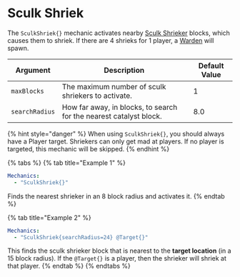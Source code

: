 # Sculk Shriek

The `SculkShriek{}` mechanic activates nearby [Sculk Shrieker](https://minecraft.fandom.com/wiki/Sculk\_Shrieker) blocks, which causes them to shriek. If there are 4 shrieks for 1 player, a [Warden](https://minecraft.fandom.com/wiki/Warden) will spawn.&#x20;

| Argument       | Description                                                         | Default Value |
| -------------- | ------------------------------------------------------------------- | ------------- |
| `maxBlocks`    | The maximum number of sculk shriekers to activate.                  | 1             |
| `searchRadius` | How far away, in blocks, to search for the nearest catalyst block.  | 8.0           |

{% hint style="danger" %}
When using `SculkShriek{}`, you should always have a Player target. Shriekers can only get mad at players. If no player is targeted, this mechanic will be skipped.&#x20;
{% endhint %}

{% tabs %}
{% tab title="Example 1" %}
```yaml
Mechanics:
  - "SculkShriek{}"
```

Finds the nearest shrieker in an 8 block radius and activates it.
{% endtab %}

{% tab title="Example 2" %}
```yaml
Mechanics:
  - "SculkShriek{searchRadius=24} @Target{}"
```

This finds the sculk shrieker block that is nearest to the **target location** (in a 15 block radius). If the `@Target{}` is a player, then the shrieker will shriek at that player.&#x20;
{% endtab %}
{% endtabs %}
